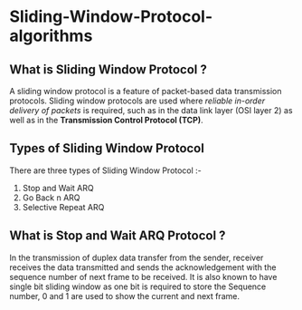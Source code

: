 # Sliding-Window-Protocol-algorithms

## What is Sliding Window Protocol ?

  A sliding window protocol is a feature of packet-based data transmission protocols. 
  Sliding window protocols are used where *reliable in-order delivery of packets* is required, 
  such as in the data link layer (OSI layer 2) as well as in the __Transmission Control Protocol (TCP)__.

## Types of Sliding Window Protocol
There are three types of Sliding Window Protocol :-
1. Stop and Wait ARQ
2. Go Back n ARQ
3. Selective Repeat ARQ

## What is Stop and Wait ARQ Protocol ?
In the transmission of duplex data transfer from the sender, receiver receives the data transmitted and sends the acknowledgement with the sequence number of next frame to be received. It is also known to have single bit sliding window as one bit is required to store the Sequence number, 0 and 1 are used to show the current and next frame.
